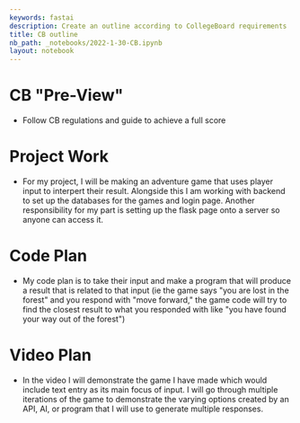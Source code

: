 ```yaml
---
keywords: fastai
description: Create an outline according to CollegeBoard requirements
title: CB outline
nb_path: _notebooks/2022-1-30-CB.ipynb
layout: notebook
---
```


<!--
#################################################
### THIS FILE WAS AUTOGENERATED! DO NOT EDIT! ###
#################################################
# file to edit: _notebooks/2022-1-30-CB.ipynb
-->

<div class="container" id="notebook-container">
        
<div class="cell border-box-sizing text_cell rendered"><div class="inner_cell">
<div class="text_cell_render border-box-sizing rendered_html">
<h1 id="CB-&quot;Pre-View&quot;">CB "Pre-View"<a class="anchor-link" href="#CB-&quot;Pre-View&quot;"> </a></h1><ul>
<li>Follow CB regulations and guide to achieve a full score</li>
</ul>
<h1 id="Project-Work">Project Work<a class="anchor-link" href="#Project-Work"> </a></h1><ul>
<li>For my project, I will be making an adventure game that uses player input to interpert their result. Alongside this I am working with backend to set up the databases for the games and login page. Another responsibility for my part is setting up the flask page onto a server so anyone can access it.</li>
</ul>
<h1 id="Code-Plan">Code Plan<a class="anchor-link" href="#Code-Plan"> </a></h1><ul>
<li>My code plan is to take their input and make a program that will produce a result that is related to that input (ie the game says "you are lost in the forest" and you respond with "move forward," the game code will try to find the closest result to what you responded with like "you have found your way out of the forest")</li>
</ul>
<h1 id="Video-Plan">Video Plan<a class="anchor-link" href="#Video-Plan"> </a></h1><ul>
<li>In the video I will demonstrate the game I have made which would include text entry as its main focus of input. I will go through multiple iterations of the game to demonstrate the varying options created by an API, AI, or program that I will use to generate multiple responses.</li>
</ul>

</div>
</div>
</div>
</div>
 

